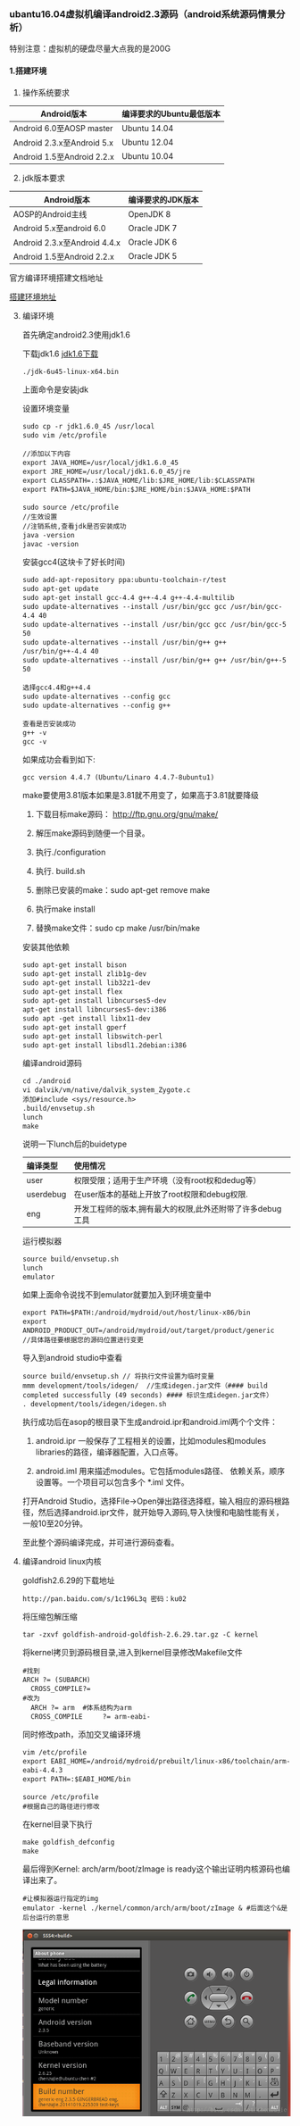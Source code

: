 ### ubantu16.04虚拟机编译android2.3源码（android系统源码情景分析）

特别注意：虚拟机的硬盘尽量大点我的是200G

#### 1.搭建环境
1.  操作系统要求

| Android版本                | 编译要求的Ubuntu最低版本 |
| -------------------------- | ------------------------ |
| Android 6.0至AOSP master   | Ubuntu 14.04             |
| Android 2.3.x至Android 5.x | Ubuntu 12.04             |
| Android 1.5至Android 2.2.x | Ubuntu 10.04             |

2. jdk版本要求

| Android版本                  | 编译要求的JDK版本 |
| ---------------------------- | ----------------- |
| AOSP的Android主线            | OpenJDK 8         |
| Android 5.x至android 6.0     | Oracle JDK 7      |
| Android 2.3.x至Android 4.4.x | Oracle JDK 6      |
| Android 1.5至Android 2.2.x   | Oracle JDK 5      |

官方编译环境搭建文档地址

[搭建环境地址](https://source.android.com/source/initializing#installing-required-packages-ubuntu-1404)

3. 编译环境

   首先确定android2.3使用jdk1.6

   下载jdk1.6 [jdk1.6下载](https://www.oracle.com/java/technologies/javase-java-archive-javase6-downloads.html#jdk-6u25-oth-JPR)

   ```
   ./jdk-6u45-linux-x64.bin
   ```

   上面命令是安装jdk

   设置环境变量

   ```shell
   sudo cp -r jdk1.6.0_45 /usr/local
   sudo vim /etc/profile
    
   //添加以下内容
   export JAVA_HOME=/usr/local/jdk1.6.0_45 
   export JRE_HOME=/usr/local/jdk1.6.0_45/jre  
   export CLASSPATH=.:$JAVA_HOME/lib:$JRE_HOME/lib:$CLASSPATH  
   export PATH=$JAVA_HOME/bin:$JRE_HOME/bin:$JAVA_HOME:$PATH 
   
   sudo source /etc/profile
   //生效设置
   //注销系统,查看jdk是否安装成功
   java -version
   javac -version
   ```

   安装gcc4(这块卡了好长时间)

   ```
   sudo add-apt-repository ppa:ubuntu-toolchain-r/test 
   sudo apt-get update
   sudo apt-get install gcc-4.4 g++-4.4 g++-4.4-multilib
   sudo update-alternatives --install /usr/bin/gcc gcc /usr/bin/gcc-4.4 40
   sudo update-alternatives --install /usr/bin/gcc gcc /usr/bin/gcc-5 50
   sudo update-alternatives --install /usr/bin/g++ g++ /usr/bin/g++-4.4 40
   sudo update-alternatives --install /usr/bin/g++ g++ /usr/bin/g++-5 50
    
   选择gcc4.4和g++4.4
   sudo update-alternatives --config gcc
   sudo update-alternatives --config g++
    
   查看是否安装成功
   g++ -v
   gcc -v
   ```

   如果成功会看到如下:

   ```
   gcc version 4.4.7 (Ubuntu/Linaro 4.4.7-8ubuntu1)
   ```

   make要使用3.81版本如果是3.81就不用变了，如果高于3.81就要降级

   1. 下载目标make源码： http://ftp.gnu.org/gnu/make/

   2. 解压make源码到随便一个目录。

   3. 执行./configuration

   4. 执行. build.sh

   5. 删除已安装的make：sudo apt-get remove make

   6. 执行make install

   7. 替换make文件：sudo cp make /usr/bin/make

   安装其他依赖

   ```
   sudo apt-get install bison
   sudo apt-get install zlib1g-dev
   sudo apt-get install lib32z1-dev
   sudo apt-get install flex
   sudo apt-get install libncurses5-dev
   apt-get install libncurses5-dev:i386
   sudo apt -get install libx11-dev
   sudo apt-get install gperf 
   sudo apt-get install libswitch-perl 
   sudo apt-get install libsdl1.2debian:i386
   ```

   编译android源码

   ```
   cd ./android
   vi dalvik/vm/native/dalvik_system_Zygote.c
   添加#include <sys/resource.h>
   .build/envsetup.sh
   lunch
   make
   ```

   说明一下lunch后的buidetype

   | 编译类型  | 使用情况                                                  |
   | --------- | --------------------------------------------------------- |
   | user      | 权限受限；适用于生产环境（没有root权和dedug等）           |
   | userdebug | 在user版本的基础上开放了root权限和debug权限.              |
   | eng       | 开发工程师的版本,拥有最大的权限,此外还附带了许多debug工具 |

   运行模拟器

   ```
   source build/envsetup.sh
   lunch
   emulator
   ```

   如果上面命令说找不到emulator就要加入到环境变量中

   ```
   export PATH=$PATH:/android/mydroid/out/host/linux-x86/bin
   export ANDROID_PRODUCT_OUT=/android/mydroid/out/target/product/generic
   //具体路径要根据您的源码位置进行变更
   ```

   导入到android studio中查看

   ```
   source build/envsetup.sh // 将执行文件设置为临时变量
   mmm development/tools/idegen/  //生成idegen.jar文件（#### build completed successfully (49 seconds) #### 标识生成idegen.jar文件）
   . development/tools/idegen/idegen.sh
   
   ```

   执行成功后在asop的根目录下生成android.ipr和android.iml两个个文件：

   1. android.ipr 一般保存了工程相关的设置，比如modules和modules libraries的路径，编译器配置，入口点等。

   2. android.iml 用来描述modules。它包括modules路径、 依赖关系，顺序设置等。一个项目可以包含多个 *.iml 文件。

   打开Android Studio，选择File->Open弹出路径选择框，输入相应的源码根路径，然后选择android.ipr文件，就开始导入源码,导入快慢和电脑性能有关，一般10至20分钟。

   至此整个源码编译完成，并可进行源码查看。

4. 编译android linux内核

   goldfish2.6.29的下载地址

   ```
   http://pan.baidu.com/s/1c196L3q 密码：ku02
   ```

   将压缩包解压缩

   ```shell
   tar -zxvf goldfish-android-goldfish-2.6.29.tar.gz -C kernel
   ```

   将kernel拷贝到源码根目录,进入到kernel目录修改Makefile文件

   ```
   #找到
   ARCH ?= (SUBARCH)
     CROSS_COMPILE?= 
   #改为
     ARCH ?= arm  #体系结构为arm
     CROSS_COMPILE     ?= arm-eabi-
   ```

   同时修改path，添加交叉编译环境

   ```
   vim /etc/profile
   export EABI_HOME=/android/mydroid/prebuilt/linux-x86/toolchain/arm-eabi-4.4.3
   export PATH=:$EABI_HOME/bin
   
   source /etc/profile
   #根据自己的路径进行修改
   ```

   在kernel目录下执行

   ```
   make goldfish_defconfig
   make
   ```

   最后得到Kernel: arch/arm/boot/zImage is ready这个输出证明内核源码也编译出来了。

   ```
   #让模拟器运行指定的img
   emulator -kernel ./kernel/common/arch/arm/boot/zImage & #后面这个&是后台运行的意思
   ```

   ![](.\image\编译android2.3内核驱动成功图.bmp)